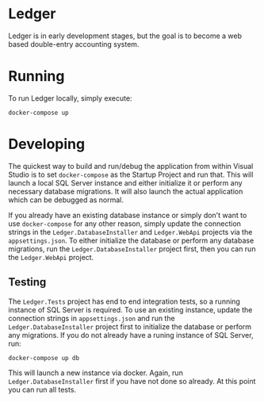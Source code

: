 # Ledger

Ledger is in early development stages, but the goal is to become a web based double-entry accounting system.

# Running

To run Ledger locally, simply execute:

```
docker-compose up
```

# Developing

The quickest way to build and run/debug the application from within Visual Studio is to set `docker-compose` as the Startup Project and run that. This will launch a local SQL Server instance and either initialize it or perform any necessary database migrations. It will also launch the actual application which can be debugged as normal.

If you already have an existing database instance or simply don't want to use `docker-compose` for any other reason, simply update the connection strings in the `Ledger.DatabaseInstaller` and `Ledger.WebApi` projects via the `appsettings.json`. To either initialize the database or perform any database migrations, run the `Ledger.DatabaseInstaller` project first, then you can run the `Ledger.WebApi` project.

## Testing

The `Ledger.Tests` project has end to end integration tests, so a running instance of SQL Server is required. To use an existing instance, update the connection strings in `appsettings.json` and run the `Ledger.DatabaseInstaller` project first to initialize the database or perform any migrations. If you do not already have a runing instance of SQL Server, run:

```
docker-compose up db
```

This will launch a new instance via docker. Again, run `Ledger.DatabaseInstaller` first if you have not done so already. At this point you can run all tests.